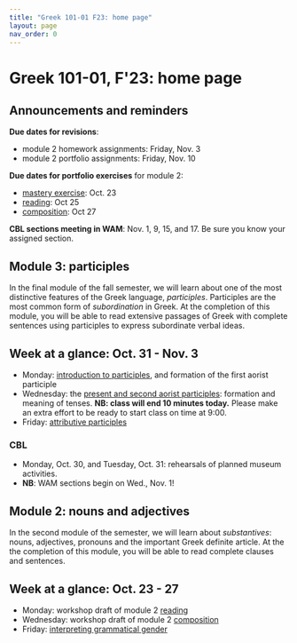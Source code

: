 ```yaml
---
title: "Greek 101-01 F23: home page"
layout: page
nav_order: 0
---
```




# Greek 101-01, F'23: home page


## Announcements and reminders

**Due dates for revisions**:

- module 2 homework assignments:  Friday, Nov. 3
- module 2 portfolio assignments: Friday, Nov. 10

**Due dates for portfolio exercises** for module 2:

- [mastery exercise](https://hellenike.github.io/textbook/practice/module2/portfolio/mastery/): Oct. 23
- [reading](https://hellenike.github.io/textbook/practice/module2/portfolio/reading/): Oct 25
- [composition](https://hellenike.github.io/textbook/practice/module2/portfolio/composition/): Oct 27


**CBL sections meeting in WAM**: Nov. 1, 9, 15, and 17.  Be sure you know your assigned section.

## Module 3: participles


In the final module of the fall semester, we will learn about one of the most distinctive features of the Greek language, *participles*.  Participles are the most common form of *subordination* in Greek.  At the completion of this module, you will be able to read extensive passages of Greek with complete sentences using participles to express subordinate verbal ideas.


## Week at a glance: Oct. 31 - Nov. 3

- Monday: [introduction to participles](./classes/module3/participles/), and formation of the first aorist participle
- Wednesday: the [present and second aorist participles](./classes/module3/secondaorist/): formation and meaning of tenses. **NB: class will end 10 minutes today.** Please make an extra effort to be ready to start class on time at 9:00.
- Friday: [attributive participles](./classes/module3/attributive/)

### CBL

- Monday, Oct. 30, and Tuesday, Oct. 31: rehearsals of planned museum activities.
- **NB**: WAM sections begin on Wed., Nov. 1!


## Module 2: nouns and adjectives

In the second module of the semester, we will learn about *substantives*:  nouns, adjectives, pronouns and the important Greek definite article.  At the the completion of this module, you will be able to read complete clauses and sentences.




## Week at a glance: Oct. 23 - 27

- Monday: workshop draft of module 2 [reading](https://hellenike.github.io/textbook/practice/module2/portfolio/reading/)
- Wednesday: workshop draft of module 2 [composition](https://hellenike.github.io/textbook/practice/module2/portfolio/composition/)
- Friday: [interpreting grammatical gender](./classes/module2/gender/)
